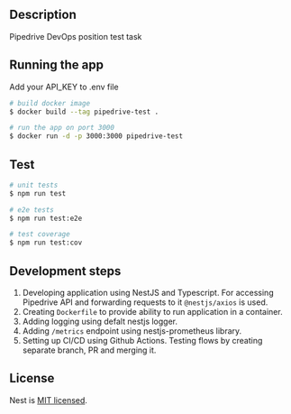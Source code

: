 ## Description

Pipedrive DevOps position test task

## Running the app

Add your API_KEY to .env file

```bash
# build docker image
$ docker build --tag pipedrive-test .

# run the app on port 3000
$ docker run -d -p 3000:3000 pipedrive-test
```

## Test

```bash
# unit tests
$ npm run test

# e2e tests
$ npm run test:e2e

# test coverage
$ npm run test:cov
```

## Development steps

1. Developing application using NestJS and Typescript. For accessing Pipedrive API and forwarding requests to it `@nestjs/axios` is used.
2. Creating `Dockerfile` to provide ability to run application in a container.
3. Adding logging using defalt nestjs logger.
4. Adding `/metrics` endpoint using nestjs-prometheus library.
5. Setting up CI/CD using Github Actions. Testing flows by creating separate branch, PR and merging it.

## License

Nest is [MIT licensed](LICENSE).
